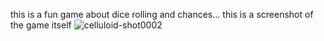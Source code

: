 this is a fun game about dice rolling and chances...
this is a screenshot of the game itself
![celluloid-shot0002](https://github.com/user-attachments/assets/ae64bc6d-1c4b-4e28-a892-d773bc29f5e4)

